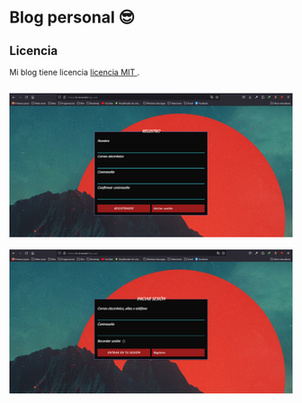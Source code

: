 # Blog personal 😎


## Licencia

Mi blog tiene licencia [ licencia MIT ](https://opensource.org/licenses/MIT).

![ Registro para ingresar al sitio ](/public/img/registro.png)
--------------------------------------------------------------------
![ Inicio de sesión para ingresar al sitio ](/public/img/sesion.png)

